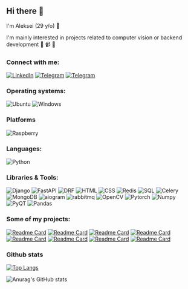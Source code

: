 ## Hi there 👋

I'm Aleksei (29 y/o) :monocle_face:

I'm mainly interested in projects related to computer vision or backend development :snake: :video_camera: :floppy_disk:

<!-- Example of project that could be interesting to me:    
![giphy](https://media.giphy.com/media/l0Iy9iqThC2ueLTkA/giphy.gif)
![image](https://github.com/Viva-Fidel/Viva-Fidel/assets/98227548/14d59019-ba8e-4fc2-b4a4-ad262eab815c) -->


### Connect with me:
<a href="https://www.linkedin.com/in/alekseiartamonov/">
<img alt="LinkedIn" src="https://img.shields.io/badge/LinkedIn-0077B5?style=for-the-badge&logo=linkedin&logoColor=white"></a>
<a href="https://t.me/Lefanatedememes">
<img alt="Telegram" src="https://img.shields.io/badge/Telegram-2CA5E0?style=for-the-badge&logo=telegram&logoColor=white"></a>
<a href="mailto:alexis.artamonov@gmail.com">
<img alt="Telegram" src="https://img.shields.io/badge/Gmail-D14836?style=for-the-badge&logo=gmail&logoColor=white"></a>

### Operating systems:
<img alt="Ubuntu" src="https://img.shields.io/badge/Ubuntu-E95420?style=for-the-badge&logo=ubuntu&logoColor=white"> <img alt="Windows" src="https://img.shields.io/badge/Windows-0078D6?style=for-the-badge&logo=windows&logoColor=white">

### Platforms
<img alt="Raspberry" src="https://img.shields.io/badge/Raspberry%20Pi-A22846?style=for-the-badge&logo=Raspberry&logoColor=white">

### Languages:
<img alt="Python" src="https://img.shields.io/badge/Python-3776AB?style=for-the-badge&logo=python&logoColor=white">

### Libraries & Tools:
<img alt="Django" src="https://img.shields.io/badge/django-%23092E20.svg?style=for-the-badge&logo=django&logoColor=white"> <img alt="FastAPI" src="https://img.shields.io/badge/FastAPI-005571?style=for-the-badge&logo=fastapi"> <img alt="DRF" src="https://img.shields.io/badge/DJANGO-REST-ff1709?style=for-the-badge&logo=django&logoColor=white&color=ff1709&labelColor=gray"> <img alt="HTML" src="https://img.shields.io/badge/html5-%23E34F26.svg?style=for-the-badge&logo=html5&logoColor=white"> <img alt="CSS" src="https://img.shields.io/badge/css3-%231572B6.svg?style=for-the-badge&logo=css3&logoColor=white"> <img alt="Redis" src="https://img.shields.io/badge/redis-%23DD0031.svg?style=for-the-badge&logo=redis&logoColor=white"> <img alt="SQL" src="https://img.shields.io/badge/mysql-%2300f.svg?style=for-the-badge&logo=mysql&logoColor=white"> <img alt="Celery" src="https://img.shields.io/badge/celery-aC878.svg?style=for-the-badge&logo=celery&logoColor=white"> <img alt="MongoDB" src="https://img.shields.io/badge/MongoDB-4EA94B?style=for-the-badge&logo=mongodb&logoColor=white"> <img alt="aiogram" src="https://img.shields.io/badge/Aiogram-2CA5E0?style=for-the-badge&logo=telegram&logoColor=white"> <img alt="rabbitmq" src="https://img.shields.io/badge/rabbitmq-%23FF6600.svg?&style=for-the-badge&logo=rabbitmq&logoColor=white"> <img alt="OpenCV" src="https://img.shields.io/badge/opencv-%23white.svg?style=for-the-badge&logo=opencv&logoColor=white"> <img alt="Pytorch" src="https://img.shields.io/badge/PyTorch-%23EE4C2C.svg?style=for-the-badge&logo=PyTorch&logoColor=white"> <img alt="Numpy" src="https://img.shields.io/badge/numpy-%23013243.svg?style=for-the-badge&logo=numpy&logoColor=white"> <img alt="PyQT" src="https://img.shields.io/badge/Qt-%23217346.svg?style=for-the-badge&logo=Qt&logoColor=white"> <img alt="Pandas" src="https://img.shields.io/badge/pandas-%23150458.svg?style=for-the-badge&logo=pandas&logoColor=white">   
          
### Some of my projects:
[![Readme Card](https://github-readme-stats-sigma-five.vercel.app/api/pin/?username=viva-fidel&repo=profbuh-video-to-article)](https://github.com/Viva-Fidel/profbuh-video-to-article)
[![Readme Card](https://github-readme-stats-sigma-five.vercel.app/api/pin/?username=viva-fidel&repo=RoadNet)](https://github.com/Viva-Fidel/RoadNet)
[![Readme Card](https://github-readme-stats-sigma-five.vercel.app/api/pin/?username=viva-fidel&repo=hotel-booking)](https://github.com/Viva-Fidel/hotel-booking)
[![Readme Card](https://github-readme-stats-sigma-five.vercel.app/api/pin/?username=viva-fidel&repo=p2p-cloud-vms)](https://github.com/Viva-Fidel/p2p-cloud-vms)
[![Readme Card](https://github-readme-stats-sigma-five.vercel.app/api/pin/?username=viva-fidel&repo=website-hamburger-menu-detector)](https://github.com/Viva-Fidel/website-hamburger-menu-detector)
[![Readme Card](https://github-readme-stats-sigma-five.vercel.app/api/pin/?username=viva-fidel&repo=Tbot-saving-audio-and-faces)](https://github.com/Viva-Fidel/Tbot-saving-audio-and-faces)
[![Readme Card](https://github-readme-stats-sigma-five.vercel.app/api/pin/?username=viva-fidel&repo=plaNet)](https://github.com/Viva-Fidel/plaNet)
[![Readme Card](https://github-readme-stats-sigma-five.vercel.app/api/pin/?username=viva-fidel&repo=mail-sender)](https://github.com/Viva-Fidel/mail-sender)

### Github stats
[![Top Langs](https://github-readme-stats-sigma-five.vercel.app/api/top-langs/?username=viva-fidel&layout=compact)](https://github.com/viva-fidel/github-readme-stats) 
  
![Anurag's GitHub stats](https://github-readme-stats-sigma-five.vercel.app/api?username=viva-fidel&show_icons=true&theme=radical)  
